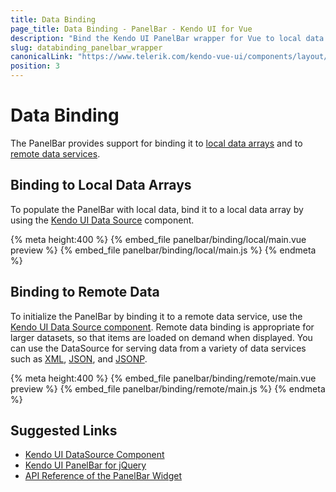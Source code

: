 ```yaml
---
title: Data Binding
page_title: Data Binding - PanelBar - Kendo UI for Vue
description: "Bind the Kendo UI PanelBar wrapper for Vue to local data arrays or remote data services."
slug: databinding_panelbar_wrapper
canonicalLink: "https://www.telerik.com/kendo-vue-ui/components/layout/panelbar/data-binding/"
position: 3
---
```


<div><WrapperBanner link="/kendo-vue-ui/components/layout/panelbar/data-binding"></WrapperBanner></div> 

# Data Binding

The PanelBar provides support for binding it to [local data arrays](#toc-binding-to-local-data-arrays) and to [remote data services](#toc-binding-to-remote-data-services).

## Binding to Local Data Arrays

To populate the PanelBar with local data, bind it to a local data array by using the [Kendo UI Data Source](https://docs.telerik.com/kendo-ui/framework/datasource/overview) component.

{% meta height:400 %}
{% embed_file panelbar/binding/local/main.vue preview %}
{% embed_file panelbar/binding/local/main.js %}
{% endmeta %}

## Binding to Remote Data

To initialize the PanelBar by binding it to a remote data service, use the [Kendo UI Data Source component](https://docs.telerik.com/kendo-ui/framework/datasource/overview). Remote data binding is appropriate for larger datasets, so that items are loaded on demand when displayed. You can use the DataSource for serving data from a variety of data services such as [XML](https://en.wikipedia.org/wiki/XML), [JSON](https://en.wikipedia.org/wiki/JSON), and [JSONP](https://en.wikipedia.org/wiki/JSONP).

{% meta height:400 %}
{% embed_file panelbar/binding/remote/main.vue preview %}
{% embed_file panelbar/binding/remote/main.js %}
{% endmeta %}

## Suggested Links

* [Kendo UI DataSource Component](https://docs.telerik.com/kendo-ui/api/javascript/data/datasource)
* [Kendo UI PanelBar for jQuery](https://docs.telerik.com/kendo-ui/controls/navigation/panelbar/overview)
* [API Reference of the PanelBar Widget](https://docs.telerik.com/kendo-ui/api/javascript/ui/panelbar)

